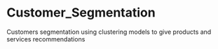 # Customer_Segmentation

Customers segmentation using clustering models to give products and services recommendations
